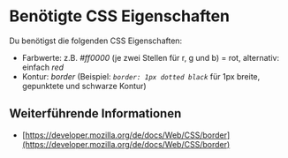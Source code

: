 # Benötigte CSS Eigenschaften
Du benötigst die folgenden CSS Eigenschaften:

*   Farbwerte: z.B. *#ff0000* (je zwei Stellen für r, g und b) = rot, alternativ: einfach _red_
*   Kontur: *border* (Beispiel: *`border: 1px dotted black`* für 1px breite, gepunktete und schwarze Kontur)

## Weiterführende Informationen
- [https://developer.mozilla.org/de/docs/Web/CSS/border](https://developer.mozilla.org/de/docs/Web/CSS/border)